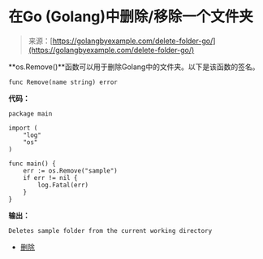 <!--yml

分类：未分类

日期：2024-10-13 06:10:18

-->

# 在Go (Golang)中删除/移除一个文件夹

> 来源：[https://golangbyexample.com/delete-folder-go/](https://golangbyexample.com/delete-folder-go/)

**os.Remove()**函数可以用于删除Golang中的文件夹。以下是该函数的签名。

```
func Remove(name string) error
```

**代码：**

```
package main

import (
    "log"
    "os"
)

func main() {
    err := os.Remove("sample")
    if err != nil {
        log.Fatal(err)
    }
}
```

**输出：**

```
Deletes sample folder from the current working directory
```

+   [删除](https://golangbyexample.com/tag/remove/)
